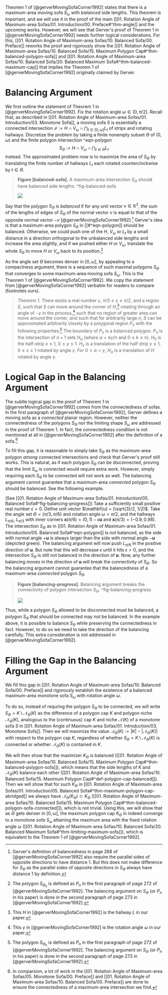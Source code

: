 Theorem 1 of [@gerverMovingSofaCorner1992] states that there is a maximum-area moving sofa $S_{\omega}$ with _balanced_ side lengths. This theorem is important, and we will use it in the proof of the main [[01. Rotation Angle of Maximum-area Sofas/01. Introduction/00. Preface#^thm-angle]] and the upcoming works. However, we will see that Gerver's proof of Theorem 1 in [@gerverMovingSofaCorner1992] needs further logical considerations. For this, [[01. Rotation Angle of Maximum-area Sofas/10. Balanced Sofa/00. Preface]] reworks the proof and rigorously show the [[01. Rotation Angle of Maximum-area Sofas/10. Balanced Sofa/15. Maximum Polygon Cap#^thm-balanced-polygon-sofa]] and [[01. Rotation Angle of Maximum-area Sofas/10. Balanced Sofa/20. Balanced Maximum Sofa#^thm-balanced-maximum-cap]] that implies the Theorem 1 of [@gerverMovingSofaCorner1992] originally claimed by Gerver.

# Balancing Argument

We first outline the statement of Theorem 1 in [@gerverMovingSofaCorner1992]. Fix the rotation angle $\omega \in (0, \pi/2]$. Recall that, as described in [[01. Rotation Angle of Maximum-area Sofas/01. Introduction/03. Monotone Sofa]], a moving sofa $S$ is essentially a connected intersection $\mathcal{I} := H \cap V_\omega \cap \bigcap_{t \in [0, \omega]} L_t$ of strips and rotating hallways. Discretize the problem by taking a finite nonempty subset $\Theta$ of $(0, \omega)$ and the finite polygon intersection ^eqn-polygon
$$
S_\Theta := H \cap V_\omega \cap \bigcap_{t \in \Theta} L_t
$$
instead. The approximated problem now is to maximize the area of $S_\Theta$ by translating the finite number of hallways $L_t$ each rotated counterclockwise by $t \in \Theta$.

> __Figure [balanced-sofa].__ A maximum-area intersection $S_\Theta$ should have balanced side lengths. ^fig-balanced-sofa
> 
> ![](images/balancedPolygon.svg)

Say that the polygon $S_\Theta$ is _balanced_ if for any unit vector $v \in \mathbb{R}^2$, the sum of the lengths of edges of $S_\Theta$ of the normal vector $v$ is equal to that of the opposite normal vector $-v$ [@gerverMovingSofaCorner1992].[^balanced] Gerver's idea is that a maximum-area polygon $S_\Theta$ in [[#^eqn-polygon]] should be balanced. Otherwise, we could push one of the $H$, $V_\omega$ or $L_t$ by a small distance in a direction orthogonal to the unbalanced side lengths and increase the area slightly, and if we pushed either $H$ or $V_\omega$, translate the whole $S_\Theta$ to move $H$ or $V_\omega$ back to its position.[^balancing-where]

As the angle set $\Theta$ becomes denser in $[0, \omega]$, by appealing to a compactness argument, there is a sequence of such maximal polygons $S_\Theta$ that converges to some maximum-area moving sofa $S_\omega$. This is the Theorem 1 of [@gerverMovingSofaCorner1992]. We copy the statement from [@gerverMovingSofaCorner1992] verbatim for readers to compare (footnotes ours).

> *Theorem 1.* There exists a real number $\gamma$, $\pi/3 \leq \gamma \leq \pi/2$, and a region $S$, such that $S$ can move around the corner of $H$,[^hallway-notation] rotating through an angle of $-\gamma$ in the process,[^rotation-angle] such that no region of greater area can move around the corner, and such that for arbitrarily large $n$, $S$ can be approximated arbitrarily closely by a polygonal region $P_n$ with the following properties:[^balancing-where] The boundary of $P_n$ is a balanced polygon. $P_n$ is the intersection of $n+1$ sets $H_\alpha$ (where $\alpha = k \gamma/n$ and $0 \leq k \leq n$). $H_0$ is the half-strip $x \leq 1$, $0 \leq y \leq 1$. $H_\gamma$ is a translation of the half strip $\gamma \leq 1$, $0 \leq x \leq 1$ rotated by angle $\gamma$. For $0 < \alpha < \gamma$, $H_\alpha$ is a translation of $H$ rotated by angle $\gamma$.

# Logical Gap in the Balancing Argument

The subtle logical gap in the proof of Theorem 1 in [@gerverMovingSofaCorner1992] comes from the connectedness of sofas. In the first paragraph of [@gerverMovingSofaCorner1992], Gerver defines a moving sofa as a _connected_ planar region. However, neither the connectedness of the polygons $S_\Theta$ nor the limiting shape $S_\omega$ are addressed in the proof of Theorem 1. In fact, the connectedness condition is not mentioned at all in [@gerverMovingSofaCorner1992] after the definition of a sofa.[^connected-comparsion]

To fill this gap, it is reasonable to simply take $S_\Theta$ as the maximum-area polygon _among_ connected intersections and check that Gerver's proof still works. This is natural, as if each polygon $S_\Theta$ can be disconnected, proving that the limit $S_\omega$ is connected would require extra work. However, simply requiring each $S_\Theta$ to be connected will not work as well. The balancing argument cannot guarantee that a maximum-area _connected_ polygon $S_\Theta$ should be balanced. See the following example.

(See [[01. Rotation Angle of Maximum-area Sofas/01. Introduction/05. Balanced Sofa#^fig-balancing-progress]]) Take a sufficiently small positive real number $\epsilon > 0$. Define unit vector $\mathbf{u} = (\sqrt{3}/2, 1/2)$. Take the angle set $\Theta = \left\{ \pi/3, \pi/6 \right\}$ and rotation angle $\omega = \pi/2$, and the hallways $L_{\pi/6}$, $L_{\pi/3}$ with inner corners $\mathbf{x}(\pi/6) = (0, 1) - \epsilon  \mathbf{u}$ and $\mathbf{x}(\pi/3) = (-0.9, 0.98)$. The intersection $S_\Theta$ as in [[01. Rotation Angle of Maximum-area Sofas/01. Introduction/05. Balanced Sofa#^eqn-polygon]] is not balanced, as the side with normal angle $+ \mathbf{u}$ is always larger than the side with normal angle $-\mathbf{u}$ (depicted green). The balancing argument will now push $L_{\pi/6}$ in the positive direction of $\mathbf{u}$. But note that this will decrease $\epsilon$ until it hits $\epsilon = 0$, and the intersection $S_\Theta$ is still not balanced in the direction of $\mathbf{u}$. Now, any further balancing moves in the direction of $\mathbf{u}$ will break the connectivity of $S_\Theta$. So the balancing argument cannot guarantee that the balancedness of a maximum-area _connected_ polygon $S_\Theta$.

> __Figure [balancing-progress].__ Balancing argument breaks the connectivity of polygon intersection $S_\Theta$. ^fig-balancing-progress
> 
> ![](images/balancingProgress.svg)

Thus, while a polygon $S_\Theta$ allowed to be disconnected must be balanced, a polygon $S_\Theta$ that _should_ be connected may not be balanced. In the example above, it is possible to balance $S_\Theta$ while preserving the connectedness in fact. However, to do so we need to take the direction of the balancing carefully. This extra consideration is not addressed in [@gerverMovingSofaCorner1992].

# Filling the Gap in the Balancing Argument

We fill this gap in [[01. Rotation Angle of Maximum-area Sofas/10. Balanced Sofa/00. Preface]] and rigorously establish the existence of a balanced maximum-area monotone sofa $S_\omega$ with rotation angle $\omega$.

To do so, instead of requring the polygon $S_{\Theta}$ to be connected, we will write $S_\Theta = K \setminus \mathcal{N}_\Theta(K)$ as the difference of a polygon cap $K$ and polygon niche $\mathcal{N}_\Theta(K)$, analogous to the (continuous) cap $K$ and niche $\mathcal{N}(K)$ of a monotone sofa $S$ in [[01. Rotation Angle of Maximum-area Sofas/01. Introduction/03. Monotone Sofa]]. Then we will maximize the value $\mathcal{A}_\Theta(K) := |K| - |\mathcal{N}_\Theta(K)|$ with respect to the polygon cap $K$, regardless of whether $S_{\Theta} = K \setminus \mathcal{N}_\Theta(K)$ is connected or whether $\mathcal{N}_\Theta(K)$ is contained in $K$. 

We will then show that the maximizer $K_\Theta$ is balanced ([[01. Rotation Angle of Maximum-area Sofas/10. Balanced Sofa/15. Maximum Polygon Cap#^thm-balanced-polygon-sofa]]), which means that the side lengths of $K$ and $\mathcal{N}_\Theta(K)$ balance each other ([[01. Rotation Angle of Maximum-area Sofas/10. Balanced Sofa/15. Maximum Polygon Cap#^def-polygon-cap-balanced]]). Then we will show that for such $K_\Theta$ in [[01. Rotation Angle of Maximum-area Sofas/01. Introduction/05. Balanced Sofa#^thm-maximum-polygon-cap-abridged]] we always have $\mathcal{N}_\Theta(K_\Theta) \subset K_\Theta$ ([[01. Rotation Angle of Maximum-area Sofas/10. Balanced Sofa/15. Maximum Polygon Cap#^thm-balanced-polygon-sofa-connected]]), which is not trivial. Using this, we will show that as $\Theta$ gets denser in $[0,\omega]$, the maximum polygon cap $K_\Theta$ in indeed converge to a monotone sofa $S_\omega$ attaining the maximum area with the fixed rotation angle $\omega$ ([[01. Rotation Angle of Maximum-area Sofas/10. Balanced Sofa/20. Balanced Maximum Sofa#^thm-limiting-maximum-sofa]]), which is equivalent to the Theorem 1 of [@gerverMovingSofaCorner1992].

[^balanced]: Gerver's definition of balancedness in page 268 of [@gerverMovingSofaCorner1992] also require the parallel sides of opposite directions to have distance 1. But this does not make difference for $S_\Theta$ as the parallel sides of opposite directions in $S_\Theta$ always have distance 1 by definition.

[^balancing-where]: The polygon $S_{\Theta_n}$ is defined as $P_n$ in the first paragraph of page 272 of [@gerverMovingSofaCorner1992]. The balancing argument on $S_{\Theta}$ (or $P_n$ in his paper) is done in the second paragraph of page 273 in [@gerverMovingSofaCorner1992].

[^hallway-notation]: This $H$ in [@gerverMovingSofaCorner1992] is the hallway $L$ in our paper.

[^rotation-angle]: This $\gamma$ in [@gerverMovingSofaCorner1992] is the rotation angle $\omega$ in our paper.

[^connected-comparsion]: In comparsion, a lot of work in the [[01. Rotation Angle of Maximum-area Sofas/05. Monotone Sofa/00. Preface]] and [[01. Rotation Angle of Maximum-area Sofas/10. Balanced Sofa/00. Preface]] are done to ensure the connectedness of a maximum-area intersection we find.